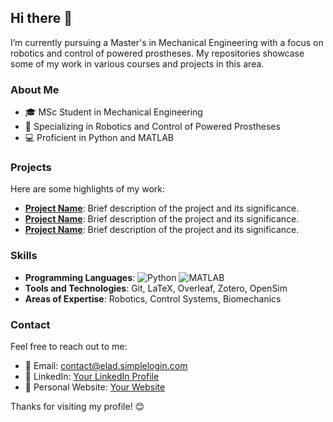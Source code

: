 ## Hi there 👋

I’m currently pursuing a Master's in Mechanical Engineering with a focus on robotics and control of powered prostheses. My repositories showcase some of my work in various courses and projects in this area.

### About Me
- 🎓 MSc Student in Mechanical Engineering
- 🤖 Specializing in Robotics and Control of Powered Prostheses
- 💻 Proficient in Python and MATLAB

### Projects
Here are some highlights of my work:
- **[Project Name](#)**: Brief description of the project and its significance.
- **[Project Name](#)**: Brief description of the project and its significance.
- **[Project Name](#)**: Brief description of the project and its significance.

### Skills
- **Programming Languages**: ![Python](https://img.shields.io/badge/Python-3776AB?style=for-the-badge&logo=python&logoColor=white) ![MATLAB](https://img.shields.io/badge/MATLAB-0076A8?style=for-the-badge&logo=mathworks&logoColor=white)
- **Tools and Technologies**: Git, LaTeX, Overleaf, Zotero, OpenSim
- **Areas of Expertise**: Robotics, Control Systems, Biomechanics

### Contact
Feel free to reach out to me:
- 📧 Email: [contact@elad.simplelogin.com](mailto:contact@elad.simplelogin.com)
- 💼 LinkedIn: [Your LinkedIn Profile](https://www.linkedin.com/in/elad-siman-tov/)
- 📝 Personal Website: [Your Website](https://eladsimantov.github.io/)

Thanks for visiting my profile! 😊
